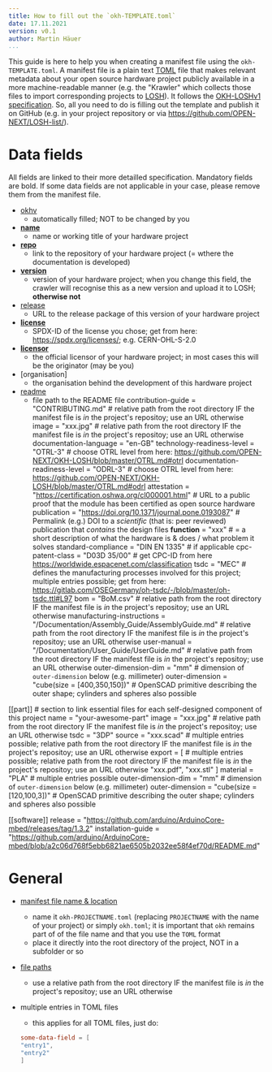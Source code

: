 ```yaml
---
title: How to fill out the `okh-TEMPLATE.toml`
date: 17.11.2021
version: v0.1
author: Martin Häuer
...
```


This guide is here to help you when creating a manifest file using the `okh-TEMPLATE.toml`.
A manifest file is a plain text [TOML](https://toml.io/en/) file that makes relevant metadata about your open source hardware project publicly available in a more machine-readable manner (e.g. the "Krawler" which collects those files to import corresponding projects to [LOSH](losh.opennext.eu)).
It follows the [OKH-LOSHv1 specification]().
So, all you need to do is filling out the template and publish it on GitHub (e.g. in your project repository or via <https://github.com/OPEN-NEXT/LOSH-list/>).

# Data fields

All fields are linked to their more detailled specification.
Mandatory fields are bold.
If some data fields are not applicable in your case, please remove them from the manifest file.

- [okhv](https://github.com/OPEN-NEXT/OKH-LOSH/blob/master/OKH-LOSH.md#for-osh-modules-only)
  - automatically filled; NOT to be changed by you
- **[name](https://github.com/OPEN-NEXT/OKH-LOSH/blob/master/OKH-LOSH.md#metadata-fields-for-osh-modules)**
  - name or working title of your hardware project
- **[repo](https://github.com/OPEN-NEXT/OKH-LOSH/blob/master/OKH-LOSH.md#metadata-fields-for-osh-modules)**
  - link to the repository of your hardware project (= wthere the documentation is developed)
- **[version](https://github.com/OPEN-NEXT/OKH-LOSH/blob/master/OKH-LOSH.md#metadata-fields-for-osh-modules)**
  - version of your hardware project; when you change this field, the crawler will recognise this as a new version and upload it to LOSH; **otherwise not**
- [release](https://github.com/OPEN-NEXT/OKH-LOSH/blob/master/OKH-LOSH.md#metadata-fields-for-osh-modules)
  - URL to the release package of this version of your hardware project
- **[license](https://github.com/OPEN-NEXT/OKH-LOSH/blob/master/OKH-LOSH.md#metadata-fields-for-osh-modules)**
  - SPDX-ID of the license you chose; get from here: <https://spdx.org/licenses/>; e.g. CERN-OHL-S-2.0
- **[licensor](https://github.com/OPEN-NEXT/OKH-LOSH/blob/master/OKH-LOSH.md#metadata-fields-for-osh-modules)**
  - the official licensor of your hardware project; in most cases this will be the originator (may be you)
- [organisation]
  - the organisation behind the development of this hardware project
- [readme](https://github.com/OPEN-NEXT/OKH-LOSH/blob/master/OKH-LOSH.md#metadata-fields-for-osh-modules)
  - file path to the README file
contribution-guide = "CONTRIBUTING.md" # relative path from the root directory IF the manifest file is _in_ the project's repositoy; use an URL otherwise
image = "xxx.jpg" # relative path from the root directory IF the manifest file is _in_ the project's repositoy; use an URL otherwise
documentation-language = "en-GB"
technology-readiness-level = "OTRL-3" # choose OTRL level from here: <https://github.com/OPEN-NEXT/OKH-LOSH/blob/master/OTRL.md#otrl>
documentation-readiness-level = "ODRL-3" # choose OTRL level from here: <https://github.com/OPEN-NEXT/OKH-LOSH/blob/master/OTRL.md#odrl>
attestation = "https://certification.oshwa.org/cl000001.html" # URL to a public proof that the module has been certified as open source hardware
publication = "https://doi.org/10.1371/journal.pone.0193087" # Permalink (e.g.) DOI to a _scientific_ (that is: peer reviewed) publication that _contains_ the design files
**function** = "xxx" # = a short description of what the hardware is & does / what problem it solves
standard-compliance = "DIN EN 1335" # if applicable
cpc-patent-class = "D03D 35/00" # get CPC-ID from here <https://worldwide.espacenet.com/classification>
tsdc = "MEC" # defines the manufacturing processes involved for this project; multiple entries possible; get from here: https://gitlab.com/OSEGermany/oh-tsdc/-/blob/master/oh-tsdc.ttl#L97
bom = "BoM.csv" # relative path from the root directory IF the manifest file is _in_ the project's repositoy; use an URL otherwise
manufacturing-instructions = "/Documentation/Assembly_Guide/AssemblyGuide.md" # relative path from the root directory IF the manifest file is _in_ the project's repositoy; use an URL otherwise
user-manual = "/Documentation/User_Guide/UserGuide.md" # relative path from the root directory IF the manifest file is _in_ the project's repositoy; use an URL otherwise
outer-dimension-dim = "mm" # dimension of `outer-dimension` below (e.g. millimeter)
outer-dimension = "cube(size = [400,350,150])" # OpenSCAD primitive describing the outer shape; cylinders and spheres also possible

[[part]] # section to link essential files for each self-designed component of this project
name = "your-awesome-part"
image = "xxx.jpg" # relative path from the root directory IF the manifest file is _in_ the project's repositoy; use an URL otherwise
tsdc = "3DP"
source = "xxx.scad" # multiple entries possible; relative path from the root directory IF the manifest file is _in_ the project's repositoy; use an URL otherwise
export = [ # multiple entries possible; relative path from the root directory IF the manifest file is _in_ the project's repositoy; use an URL otherwise
  "xxx.pdf",
  "xxx.stl"
]
material = "PLA" # multiple entries possible
outer-dimension-dim = "mm" # dimension of `outer-dimension` below (e.g. millimeter)
outer-dimension = "cube(size = [120,100,3])" # OpenSCAD primitive describing the outer shape; cylinders and spheres also possible

[[software]]
release = "https://github.com/arduino/ArduinoCore-mbed/releases/tag/1.3.2"
installation-guide = "https://github.com/arduino/ArduinoCore-mbed/blob/a2c06d768f5ebb6821ae6505b2032ee58f4ef70d/README.md"

# General

- [manifest file name & location](https://github.com/OPEN-NEXT/OKH-LOSH/blob/master/OKH-LOSH.md#location--naming-convention)
  - name it `okh-PROJECTNAME.toml` (replacing `PROJECTNAME` with the name of your project) or simply `okh.toml`; it is important that `okh` remains part of of the file name and that you use the `TOML` format
  - place it directly into the root directory of the project, NOT in a subfolder or so
- [file paths](https://github.com/OPEN-NEXT/OKH-LOSH/blob/master/OKH-LOSH.md#file-path-conventions)
  - use a relative path from the root directory IF the manifest file is _in_ the project's repositoy; use an URL otherwise
- multiple entries in TOML files
  - this applies for all TOML files, just do:

  ```TOML
  some-data-field = [
  "entry1",
  "entry2"
  ]
  ```
